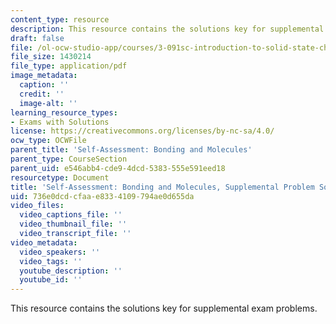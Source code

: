 ```yaml
---
content_type: resource
description: This resource contains the solutions key for supplemental exam problems.
draft: false
file: /ol-ocw-studio-app/courses/3-091sc-introduction-to-solid-state-chemistry-fall-2010/736e0dcdcfaae8334109794ae0d655da_MIT3_091SCF09_sa2_supp_sol.pdf
file_size: 1430214
file_type: application/pdf
image_metadata:
  caption: ''
  credit: ''
  image-alt: ''
learning_resource_types:
- Exams with Solutions
license: https://creativecommons.org/licenses/by-nc-sa/4.0/
ocw_type: OCWFile
parent_title: 'Self-Assessment: Bonding and Molecules'
parent_type: CourseSection
parent_uid: e546abb4-cde9-4dcd-5383-555e591eed18
resourcetype: Document
title: 'Self-Assessment: Bonding and Molecules, Supplemental Problem Solutions'
uid: 736e0dcd-cfaa-e833-4109-794ae0d655da
video_files:
  video_captions_file: ''
  video_thumbnail_file: ''
  video_transcript_file: ''
video_metadata:
  video_speakers: ''
  video_tags: ''
  youtube_description: ''
  youtube_id: ''
---
```

This resource contains the solutions key for supplemental exam problems.